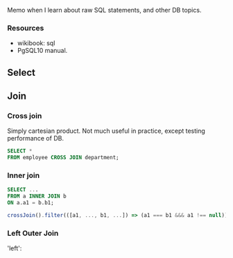 Memo when I learn about raw SQL statements, and other DB topics.

### Resources

- wikibook: sql
- PgSQL10 manual.

## Select

## Join


### Cross join

Simply cartesian product. Not much useful in practice, except testing performance of DB.

```sql
SELECT *
FROM employee CROSS JOIN department;
```

### Inner join

```sql
SELECT ...
FROM a INNER JOIN b
ON a.a1 = b.b1;
```

```typescript
crossJoin().filter(([a1, ..., b1, ...]) => (a1 === b1 &&& a1 !== null));
```

### Left Outer Join

'left':
